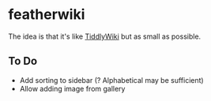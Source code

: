 # featherwiki

The idea is that it's like [TiddlyWiki](https://tiddlywiki.com) but as small as possible.

## To Do

- Add sorting to sidebar (? Alphabetical may be sufficient)
- Allow adding image from gallery
